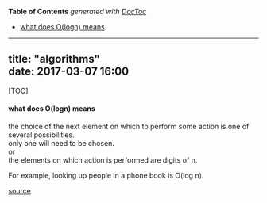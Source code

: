 <!-- START doctoc generated TOC please keep comment here to allow auto update -->
<!-- DON'T EDIT THIS SECTION, INSTEAD RE-RUN doctoc TO UPDATE -->
**Table of Contents**  *generated with [DocToc](https://github.com/thlorenz/doctoc)*

- [what does O(logn) means](#what-does-ologn-means)

<!-- END doctoc generated TOC please keep comment here to allow auto update -->

---  
title: "algorithms"   
date: 2017-03-07 16:00  
---  
[TOC]  

#### what does O(logn) means
 the choice of the next element on which to perform some action is one of several possibilities.  
 only one will need to be chosen.  
 or   
 the elements on which action is performed are digits of n.
 
 For example, looking up people in a phone book is O(log n).

[source](http://stackoverflow.com/questions/2307283/what-does-olog-n-mean-exactly)  
